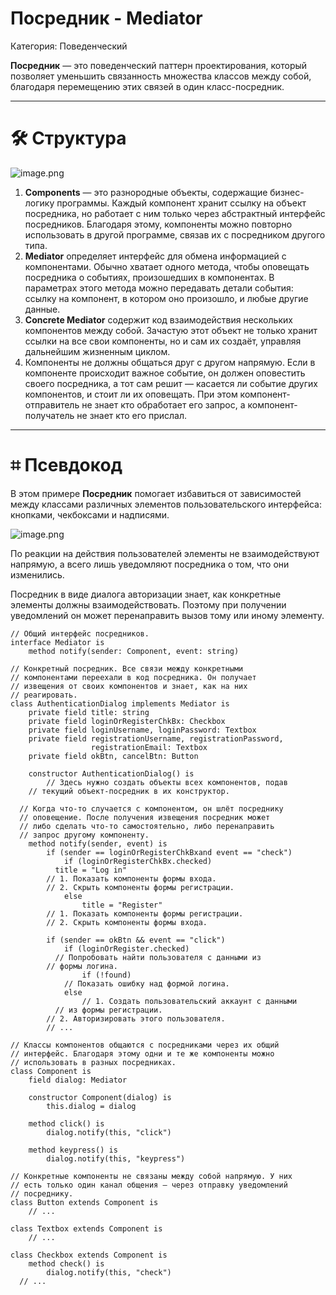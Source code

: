 # Посредник - Mediator

Категория: Поведенческий

**Посредник** — это поведенческий паттерн проектирования, который позволяет уменьшить связанность множества классов между собой, благодаря перемещению этих связей в один класс-посредник.

---

# 🛠️ Структура

![image.png](%D0%9F%D0%BE%D1%81%D1%80%D0%B5%D0%B4%D0%BD%D0%B8%D0%BA%20-%20Mediator%20b0667d37977448b6a374c27431050930/image.png)

1. **Components** — это разнородные объекты, содержащие бизнес-логику программы. Каждый компонент хранит ссылку на объект посредника, но работает с ним только через абстрактный интерфейс посредников. Благодаря этому, компоненты можно повторно использовать в другой программе, связав их с посредником другого типа.
2. **Mediator** определяет интерфейс для обмена информацией с компонентами. Обычно хватает одного метода, чтобы оповещать посредника о событиях, произошедших в компонентах. В параметрах этого метода можно передавать детали события: ссылку на компонент, в котором оно произошло, и любые другие данные.
3. **Concrete Mediator** содержит код взаимодействия нескольких компонентов между собой. Зачастую этот объект не только хранит ссылки на все свои компоненты, но и сам их создаёт, управляя дальнейшим жизненным циклом.
4. Компоненты не должны общаться друг с другом напрямую. Если в компоненте происходит важное событие, он должен оповестить своего посредника, а тот сам решит — касается ли событие других компонентов, и стоит ли их оповещать. При этом компонент-отправитель не знает кто обработает его запрос, а компонент-получатель не знает кто его прислал.

---

# ⌗ Псевдокод

В этом примере **Посредник** помогает избавиться от зависимостей между классами различных элементов пользовательского интерфейса: кнопками, чекбоксами и надписями.

![image.png](%D0%9F%D0%BE%D1%81%D1%80%D0%B5%D0%B4%D0%BD%D0%B8%D0%BA%20-%20Mediator%20b0667d37977448b6a374c27431050930/image%201.png)

По реакции на действия пользователей элементы не взаимодействуют напрямую, а всего лишь уведомляют посредника о том, что они изменились.

Посредник в виде диалога авторизации знает, как конкретные элементы должны взаимодействовать. Поэтому при получении уведомлений он может перенаправить вызов тому или иному элементу.

```
// Общий интерфейс посредников.
interface Mediator is 
	method notify(sender: Component, event: string)

// Конкретный посредник. Все связи между конкретными
// компонентами переехали в код посредника. Он получает
// извещения от своих компонентов и знает, как на них
// реагировать.
class AuthenticationDialog implements Mediator is
	private field title: string
	private field loginOrRegisterChkBx: Checkbox
	private field loginUsername, loginPassword: Textbox
	private field registrationUsername, registrationPassword,
                  registrationEmail: Textbox
	private field okBtn, cancelBtn: Button

	constructor AuthenticationDialog() is
		// Здесь нужно создать объекты всех компонентов, подав
    // текущий объект-посредник в их конструктор.

  // Когда что-то случается с компонентом, он шлёт посреднику
  // оповещение. После получения извещения посредник может
  // либо сделать что-то самостоятельно, либо перенаправить
  // запрос другому компоненту.
	method notify(sender, event) is
		if (sender == loginOrRegisterChkBxand event == "check")
			if (loginOrRegisterChkBx.checked)
	      title = "Log in"
        // 1. Показать компоненты формы входа.
        // 2. Скрыть компоненты формы регистрации.
			else
				title = "Register"
        // 1. Показать компоненты формы регистрации.
        // 2. Скрыть компоненты формы входа.

		if (sender == okBtn && event == "click")
			if (loginOrRegister.checked)
	      // Попробовать найти пользователя с данными из
        // формы логина.
				if (!found)
	        // Показать ошибку над формой логина.
			else
				// 1. Создать пользовательский аккаунт с данными
	      // из формы регистрации.
        // 2. Авторизировать этого пользователя.
        // ...

// Классы компонентов общаются с посредниками через их общий
// интерфейс. Благодаря этому одни и те же компоненты можно
// использовать в разных посредниках.
class Component is
	field dialog: Mediator

	constructor Component(dialog) is
		this.dialog = dialog

	method click() is
		dialog.notify(this, "click")

	method keypress() is
		dialog.notify(this, "keypress")

// Конкретные компоненты не связаны между собой напрямую. У них
// есть только один канал общения — через отправку уведомлений
// посреднику.
class Button extends Component is
	// ...

class Textbox extends Component is
	// ...

class Checkbox extends Component is
	method check() is
		dialog.notify(this, "check")
  // ...
```
